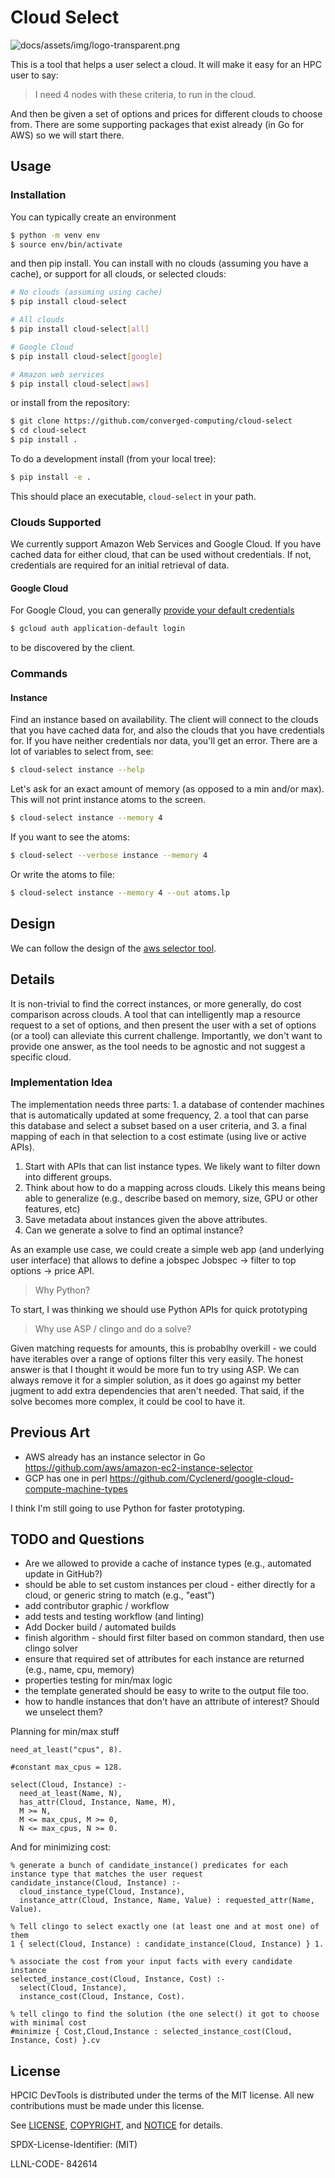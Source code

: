 # Cloud Select

![docs/assets/img/logo-transparent.png](docs/assets/img/logo-transparent.png)

This is a tool that helps a user select a cloud. It will make it easy for an HPC user to say:

> I need 4 nodes with these criteria, to run in the cloud.

And then be given a set of options and prices for different clouds to choose from.
There are some supporting packages that exist already (in Go for AWS) so we will
start there.

## Usage

### Installation

You can typically create an environment

```bash
$ python -m venv env
$ source env/bin/activate
```

and then pip install. You can install with no clouds (assuming you have a cache),
or support for all clouds, or selected clouds:

```bash
# No clouds (assuming using cache)
$ pip install cloud-select

# All clouds
$ pip install cloud-select[all]

# Google Cloud
$ pip install cloud-select[google]

# Amazon web services
$ pip install cloud-select[aws]
```

or install from the repository:

```bash
$ git clone https://github.com/converged-computing/cloud-select
$ cd cloud-select
$ pip install .
```

To do a development install (from your local tree):

```bash
$ pip install -e .
```

This should place an executable, `cloud-select` in your path.

### Clouds Supported

We currently support Amazon Web Services and Google Cloud. If you have cached data for either cloud,
that can be used without credentials. If not, credentials are required for an initial retrieval of data.

#### Google Cloud

For Google Cloud, you can generally [provide your default credentials](https://cloud.google.com/docs/authentication/client-libraries)

```bash
$ gcloud auth application-default login
```

to be discovered by the client.

### Commands

#### Instance

Find an instance based on availability. The client will connect to the clouds that you have cached data for,
and also the clouds that you have credentials for. If you have neither credentials nor data, you'll get an error.
There are a lot of variables to select from, see:

```bash
$ cloud-select instance --help
```

Let's ask for an exact amount of memory (as opposed to a min and/or max). This will not print instance
atoms to the screen.

```bash
$ cloud-select instance --memory 4
```

If you want to see the atoms:

```bash
$ cloud-select --verbose instance --memory 4
```

Or write the atoms to file:

```bash
$ cloud-select instance --memory 4 --out atoms.lp
```


## Design

We can follow the design of the [aws selector tool](https://github.com/aws/amazon-ec2-instance-selector).

## Details

It is non-trivial to find the correct instances, or more generally, do cost comparison across clouds. A tool that can intelligently map a resource request to a set of options, and then present the user with a set of options (or a tool) can alleviate this current challenge. Importantly, we don't want to provide one answer, as the tool needs to be agnostic and not suggest a specific cloud.

### Implementation Idea

The implementation needs three parts: 1. a database of contender machines that is automatically updated at some frequency, 2. a tool that can parse this database and select a subset based on a user criteria, and 3. a final mapping of each in that selection to a cost estimate (using live or active APIs).

1. Start with APIs that can list instance types. We likely want to filter down into different groups.
2. Think about how to do a mapping across clouds. Likely this means being able to generalize (e.g., describe based on memory, size, GPU or other features, etc)
3. Save metadata about instances given the above attributes.
4. Can we generate a solve to find an optimal instance?

As an example use case, we could create a simple web app (and underlying user interface) that allows to define a jobspec
Jobspec → filter to top options → price API.

> Why Python?

To start, I was thinking we should use Python APIs for quick prototyping

> Why use ASP / clingo and do a solve?

Given matching requests for amounts, this is probablhy overkill - we could have iterables over a range of options filter this very easily.
The honest answer is that I thought it would be more fun to try using ASP. We can always
remove it for a simpler solution, as it does go against my better jugment to add extra dependencies that aren't needed.
That said, if the solve becomes more complex, it could be cool to have it.


## Previous Art

- AWS already has an instance selector in Go https://github.com/aws/amazon-ec2-instance-selector
- GCP has one in perl https://github.com/Cyclenerd/google-cloud-compute-machine-types

I think I'm still going to use Python for faster prototyping.

## TODO and Questions

- Are we allowed to provide a cache of instance types (e.g., automated update in GitHub?)
- should be able to set custom instances per cloud - either directly for a cloud, or generic string to match (e.g., "east")
- add contributor graphic / workflow
- add tests and testing workflow (and linting)
- Add Docker build / automated builds
- finish algorithm - should first filter based on common standard, then use clingo solver
- ensure that required set of attributes for each instance are returned (e.g., name, cpu, memory)
- properties testing for min/max logic
- the template generated should be easy to write to the output file too.
- how to handle instances that don't have an attribute of interest? Should we unselect them?

Planning for min/max stuff

```lp
need_at_least("cpus", 8).

#constant max_cpus = 128.

​select(Cloud, Instance) :-
  need_at_least(Name, N),
  has_attr(Cloud, Instance, Name, M),
  M >= N,
  M <= max_cpus, M >= 0,
  N <= max_cpus, N >= 0.
```

And for minimizing cost:

```lp
% generate a bunch of candidate_instance() predicates for each instance type that matches the user request
candidate_instance(Cloud, Instance) :-
  cloud_instance_type(Cloud, Instance),
  instance_attr(Cloud, Instance, Name, Value) : requested_attr(Name, Value).

% Tell clingo to select exactly one (at least one and at most one) of them
1 { select(Cloud, Instance) : candidate_instance(Cloud, Instance) } 1.

% associate the cost from your input facts with every candidate instance
selected_instance_cost(Cloud, Instance, Cost) :-
  select(Cloud, Instance),
  instance_cost(Cloud, Instance, Cost).

% tell clingo to find the solution (the one select() it got to choose with minimal cost
#minimize { Cost,Cloud,Instance : selected_instance_cost(Cloud, Instance, Cost) }.cv
```

## License

HPCIC DevTools is distributed under the terms of the MIT license.
All new contributions must be made under this license.

See [LICENSE](https://github.com/converged-computing/cloud-select/blob/main/LICENSE),
[COPYRIGHT](https://github.com/converged-computing/cloud-select/blob/main/COPYRIGHT), and
[NOTICE](https://github.com/converged-computing/cloud-select/blob/main/NOTICE) for details.

SPDX-License-Identifier: (MIT)

LLNL-CODE- 842614
